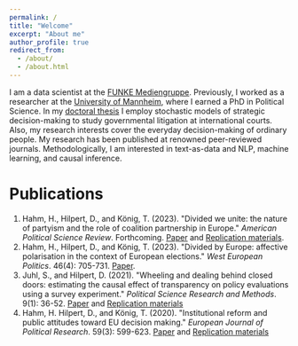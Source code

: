 ```yaml
---
permalink: /
title: "Welcome"
excerpt: "About me"
author_profile: true
redirect_from: 
  - /about/
  - /about.html
---
```


I am a data scientist at the [FUNKE Mediengruppe](https://www.funkemedien.de/de/). Previously, I worked as a researcher at the [University of Mannheim](https://www.uni-mannheim.de/gess/), where I earned a PhD in Political Science. In my [doctoral thesis](https://madoc.bib.uni-mannheim.de/63025/) I employ stochastic models of strategic decision-making to study governmental litigation at international courts. Also, my research interests cover the everyday decision-making of ordinary people. My research has been published at renowned peer-reviewed journals. Methodologically, I am interested in text-as-data and NLP, machine learning, and causal inference. 



Publications
======
1. Hahm, H., Hilpert, D., and König, T. (2023). &quot;Divided we unite: the nature of partyism and the role of coalition partnership in Europe.&quot; <i>American Political Science Review</i>. Forthcoming. [Paper](https://doi.org/10.1017/S0003055423000266) and [Replication materials](https://dataverse.harvard.edu/dataset.xhtml?persistentId=doi:10.7910/DVN/YCDJNT). 
1. Hahm, H., Hilpert, D., and König, T. (2023). &quot;Divided by Europe: affective polarisation in the context of European elections.&quot; <i>West European Politics</i>. 46(4): 705-731. [Paper](https://www.tandfonline.com/doi/full/10.1080/01402382.2022.2133277). 
1. Juhl, S., and  Hilpert, D. (2021). &quot;Wheeling and dealing behind closed doors: estimating the causal effect of transparency on policy evaluations using a survey experiment.&quot; <i>Political Science Research and Methods</i>. 9(1): 36-52. [Paper](https://www.cambridge.org/core/journals/political-science-research-and-methods/article/wheeling-and-dealing-behind-closed-doors-estimating-the-causal-effect-of-transparency-on-policy-evaluations-using-a-survey-experiment/F38E9DCA76E8DA5B44D44CA81C1BFF1A) and [Replication materials](https://dataverse.harvard.edu/dataset.xhtml?persistentId=doi:10.7910/DVN/GAPIQO) 
1. Hahm, H. Hilpert, D., and König, T. (2020). &quot;Institutional reform and public attitudes toward EU decision making.&quot; <i>European Journal of Political Research</i>. 59(3): 599-623. [Paper](https://ejpr.onlinelibrary.wiley.com/doi/full/10.1111/1475-6765.12361) and [Replication materials](https://ejpr.onlinelibrary.wiley.com/action/downloadSupplement?doi=10.1111\%2F1475-6765.12361&file=ejpr12361-sup-0002-SuppMat.docx)


